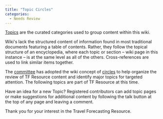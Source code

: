 ```yaml
---
title: "Topic Circles"
categories:
  - Needs Review
---
```


[Topics](Topic_Circles) are the curated categories used to group content within this wiki.

Wiki's lack the structured content of information found in most traditional documents featuring a table of contents. Rather, they follow the topical structure of an encyclopedia, where each topic or section – wiki page in this instance – is at the same level as all of the others. Cross-references are used to link similar items together.

The [committee](https://www.mytrb.org/CommitteeDetails.aspx?CMTID=3709) has adopted the wiki concept of [circles](Topic_Circles) to help organize the review of TF Resource content and identify major topics for targeted attention. The following topics are part of TF Resource at this time.

Have an idea for a new Topic? Registered contributors can add topic pages or make suggestions for additional content by following the talk button at the top of any page and leaving a comment.

Thank you for your interest in the Travel Forecasting Resource.

